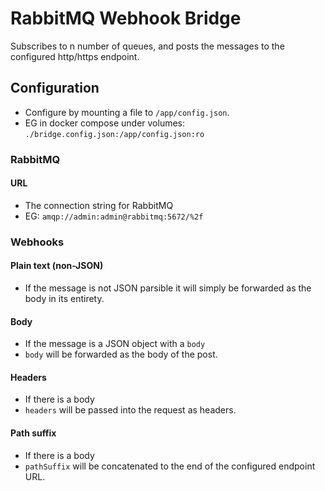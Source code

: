 # RabbitMQ Webhook Bridge
Subscribes to n number of queues, and posts the messages to the configured http/https endpoint.

## Configuration
- Configure by mounting a file to `/app/config.json`.
- EG in docker compose under volumes: `./bridge.config.json:/app/config.json:ro`

### RabbitMQ
#### URL
- The connection string for RabbitMQ
- EG: `amqp://admin:admin@rabbitmq:5672/%2f`

### Webhooks

#### Plain text (non-JSON)
- If the message is not JSON parsible it will simply be forwarded as the body in its entirety.

#### Body
- If the message is a JSON object with a `body`
- `body` will be forwarded as the body of the post.

#### Headers
- If there is a body
- `headers` will be passed into the request as headers.

#### Path suffix
- If there is a body
- `pathSuffix` will be concatenated to the end of the configured endpoint URL.

